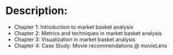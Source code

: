 # Description:
*   Chapter 1: Introduction to market basket analysis
*   Chapter 2: Metrics and techniques in market basket analysis
*   Chapter 3: Visualization in market basket analysis
*   Chapter 4: Case Study: Movie recommendations @ movieLens